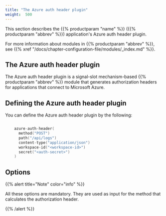 ```yaml
---
title: "The Azure auth header plugin"
weight:  500
---
```

<!-- DISCLAIMER: This file is based on the syslog-ng Open Source Edition documentation https://github.com/balabit/syslog-ng-ose-guides/commit/2f4a52ee61d1ea9ad27cb4f3168b95408fddfdf2 and is used under the terms of The syslog-ng Open Source Edition Documentation License. The file has been modified by Axoflow. -->

This section describes the {{% productparam "name" %}} ({{% productparam "abbrev" %}}) application's Azure auth header plugin.

For more information about modules in {{% productparam "abbrev" %}}, see {{% xref "/docs/chapter-configuration-file/modules/_index.md" %}}.


## The Azure auth header plugin

The Azure auth header plugin is a signal-slot mechanism-based {{% productparam "abbrev" %}} module that generates authorization headers for applications that connect to Microsoft Azure.



## Defining the Azure auth header plugin

You can define the Azure auth header plugin by the following:

```c

    azure-auth-header(
      method("POST")
      path("/api/logs")
      content-type("application/json")
      workspace-id("<workspace-id>")
      secret("<auth-secret>")
    )

```



## Options

{{% alert title="Note" color="info" %}}

All these options are mandatory. They are used as input for the method that calculates the authorization header.

{{% /alert %}}

